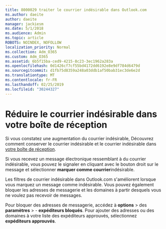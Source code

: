 ```yaml
---
title: 8000029 traiter le courrier indésirable dans Outlook.com
ms.author: daeite
author: daeite
manager: jackiesm
ms.date: 5/1/2018
ms.audience: Admin
ms.topic: article
ROBOTS: NOINDEX, NOFOLLOW
localization_priority: Normal
ms.collection: Adm_O365
ms.custom: Adm_O365
ms.assetid: 6b5f15ba-ced9-4215-8c23-3ec1962a283a
ms.openlocfilehash: 0d1426cf7cf55bd4172dd6192e8e9df784d6479d
ms.sourcegitcommit: d1fb75d8359a248a03ddb1af50bab31ec3de6e2d
ms.translationtype: MT
ms.contentlocale: fr-FR
ms.lasthandoff: 02/25/2019
ms.locfileid: "30244327"
---
```

# <a name="reduce-junk-email-in-your-inbox"></a>Réduire le courrier indésirable dans votre boîte de réception

Si vous constatez une augmentation du courrier indésirable, Découvrez comment conserver le courrier indésirable et le courrier indésirable dans [votre boîte de réception](https://go.microsoft.com/fwlink/p/?linkid=873140).
  
Si vous recevez un message électronique ressemblant à du courrier indésirable, vous pouvez le signaler en cliquant avec le bouton droit sur le message et sélectionner **marquer comme courrier**indésirable. 
  
Les filtres de courrier indésirable dans Outlook.com s'améliorent lorsque vous marquez un message comme indésirable. Vous pouvez également bloquer les adresses de messagerie et les domaines à partir desquels vous ne voulez pas recevoir de messages.
  
Pour bloquer des adresses de messagerie, accédez à **options** \> des **paramètres** \> - **expéditeurs bloqués**. Pour ajouter des adresses ou des domaines à votre liste des expéditeurs approuvés, sélectionnez **expéditeurs approuvés**. 
  

